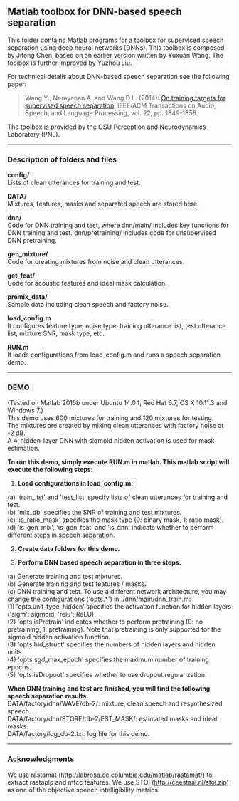 ## Matlab toolbox for DNN-based speech separation
This folder contains Matlab programs for a toolbox for supervised speech separation using deep neural networks (DNNs). This toolbox is composed by Jitong Chen, based on an earlier version written by Yuxuan Wang. The toolbox is further improved by Yuzhou Liu. 

For technical details about DNN-based speech separation see the following paper:

> Wang Y., Narayanan A. and Wang D.L. (2014): [On training targets for supervised speech separation](http://www.cse.ohio-state.edu/~dwang/papers/WNW.taslp14.pdf). IEEE/ACM Transactions on Audio, Speech, and Language Processing, vol. 22, pp. 1849-1858.

The toolbox is provided by the OSU Perception and Neurodynamics Laboratory (PNL).

- - -

### Description of folders and files

**config/**  
Lists of clean utterances for training and test.

**DATA/**  
Mixtures, features, masks and separated speech are stored here.

**dnn/**  
Code for DNN training and test, where dnn/main/ includes key functions for DNN training and test. dnn/pretraining/ includes code for unsupervised DNN pretraining.

**gen_mixture/**  
Code for creating mixtures from noise and clean utterances.

**get_feat/**  
Code for acoustic features and ideal mask calculation.

**premix_data/**  
Sample data including clean speech and factory noise.

**load_config.m**  
It configures feature type, noise type, training utterance list, test utterance list, mixture SNR, mask type, etc.

**RUN.m**  
It loads configurations from load_config.m and runs a speech separation demo.

- - -

### DEMO

(Tested on Matlab 2015b under Ubuntu 14.04, Red Hat 6.7, OS X 10.11.3 and Windows 7.)  
This demo uses 600 mixtures for training and 120 mixtures for testing.  
The mixtures are created by mixing clean utterances with factory noise at -2 dB.  
A 4-hidden-layer DNN with sigmoid hidden activation is used for mask estimation.  

**To run this demo, simply execute RUN.m in matlab. This matlab script will execute the following steps:**

1. **Load configurations in load_config.m:**

  (a) 'train_list' and 'test_list' specify lists of clean utterances for training and test.  
  (b) 'mix_db' specifies the SNR of training and test mixtures.  
  (c) 'is_ratio_mask' specifies the mask type (0: binary mask, 1: ratio mask).  
  (d) 'is_gen_mix', 'is_gen_feat' and 'is_dnn' indicate whether to perform different steps in speech separation.

2. **Create data folders for this demo.**

3. **Perform DNN based speech separation in three steps:**

  (a) Generate training and test mixtures.  
  (b) Generate training and test features / masks.  
  (c) DNN training and test. To use a different network architecture, you may change the configurations ('opts.*') in ./dnn/main/dnn_train.m:  
</indent></indent>(1) 'opts.unit_type_hidden' specifies the activation function for hidden layers ('sigm': sigmoid, 'relu': ReLU).  
</indent></indent>(2) 'opts.isPretrain' indicates whether to perform pretraining (0: no pretraining, 1: pretraining). Note that pretraining is only supported for the sigmoid hidden activation function.  
</indent><indent>  (3) 'opts.hid_struct' specifies the numbers of hidden layers and hidden units.  
  (4) 'opts.sgd_max_epoch' specifies the maximum number of training epochs.  
  (5) 'opts.isDropout' specifies whether to use dropout regularization.

**When DNN training and test are finished, you will find the following speech separation results:**  
DATA/factory/dnn/WAVE/db-2/: mixture, clean speech and resynthesized speech.  
DATA/factory/dnn/STORE/db-2/EST_MASK/: estimated masks and ideal masks.  
DATA/factory/log_db-2.txt: log file for this demo.  

- - -

### Acknowledgments

We use rastamat (http://labrosa.ee.columbia.edu/matlab/rastamat/) to extract rastaplp and mfcc features. We use STOI (http://ceestaal.nl/stoi.zip) as one of the objective speech intelligibility metrics.

